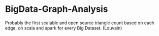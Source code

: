 # BigData-Graph-Analysis
Probably the first scalable and open source triangle count based on each edge, on scala and spark for every Big Dataset. (Louvain)
